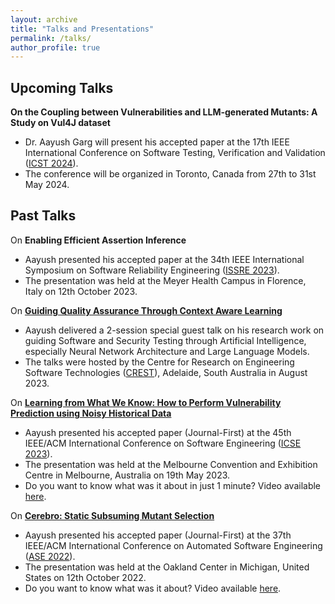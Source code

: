 ```yaml
---
layout: archive
title: "Talks and Presentations"
permalink: /talks/
author_profile: true
---
```


Upcoming Talks
-

**On the Coupling between Vulnerabilities and LLM-generated Mutants: A Study on Vul4J dataset**
- Dr. Aayush Garg will present his accepted paper at the 17th IEEE International Conference on Software Testing, Verification and Validation ([ICST 2024](https://conf.researchr.org/home/icst-2024)).
- The conference will be organized in Toronto, Canada from 27th to 31st May 2024.


Past Talks
-

On **Enabling Efficient Assertion Inference**
- Aayush presented his accepted paper at the 34th IEEE International Symposium on Software Reliability Engineering ([ISSRE 2023](https://issre.github.io/2023)).
- The presentation was held at the Meyer Health Campus in Florence, Italy on 12th October 2023.

On **[Guiding Quality Assurance Through Context Aware Learning](https://www.linkedin.com/posts/crest-centre_crest-guesttalk-ai-activity-7090202074843381761-HGGs)**
- Aayush delivered a 2-session special guest talk on his research work on guiding Software and Security Testing through Artificial Intelligence, especially Neural Network Architecture and Large Language Models.
- The talks were hosted by the Centre for Research on Engineering Software Technologies ([CREST](https://crest-centre.net)), Adelaide, South Australia in August 2023.

On **[Learning from What We Know: How to Perform Vulnerability Prediction using Noisy Historical Data](https://conf.researchr.org/details/icse-2023/icse-2023-journal-first-papers/16/Learning-from-What-We-Know-How-to-Perform-Vulnerability-Prediction-using-Noisy-Histo)**
- Aayush presented his accepted paper (Journal-First) at the 45th IEEE/ACM International Conference on Software Engineering ([ICSE 2023](https://conf.researchr.org/home/icse-2023)).
- The presentation was held at the Melbourne Convention and Exhibition Centre in Melbourne, Australia on 19th May 2023.
- Do you want to know what was it about in just 1 minute? Video available [here](https://youtu.be/3yh1NSksM4o).

On **[Cerebro: Static Subsuming Mutant Selection](https://conf.researchr.org/details/ase-2022/ase-2022-journal-first-papers/6/Cerebro-Static-Subsuming-Mutant-Selection)**
- Aayush presented his accepted paper (Journal-First) at the 37th IEEE/ACM International Conference on Automated Software Engineering ([ASE 2022](https://conf.researchr.org/home/ase-2022)).
- The presentation was held at the Oakland Center in Michigan, United States on 12th October 2022.
- Do you want to know what was it about? Video available [here](https://youtu.be/sru1HHjztRA).





